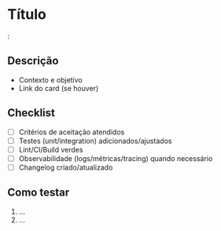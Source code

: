 # Título
<tipo>: <resumo curto>

## Descrição
- Contexto e objetivo
- Link do card (se houver)

## Checklist
- [ ] Critérios de aceitação atendidos
- [ ] Testes (unit/integration) adicionados/ajustados
- [ ] Lint/CI/Build verdes
- [ ] Observabilidade (logs/métricas/tracing) quando necessário
- [ ] Changelog criado/atualizado

## Como testar
1) ...
2) ...